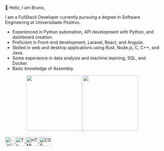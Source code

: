 👋 Hello, I am Bruno,

I am a FullStack Developer currently pursuing a degree in Software Engineering at Universidade Positivo.

- Experienced in Python automation, API development with Python, and dashboard creation.
- Proficient in Front-end development, Laravel, React, and Angular.
- Skilled in web and desktop applications using Rust, Node.js, C, C++, and Java.
- Some experience in data analysis and machine learning, SQL, and Docker.
- Basic knowledge of Assembly.




<div align="center">
  <a href="https://github.com/brunobahri">
  <img height="180em" src="https://github-readme-stats.vercel.app/api?username=brunobahri&show_icons=true&theme=dracula&include_all_commits=true&count_private=true"/>
  <img height="180em" src="https://github-readme-stats.vercel.app/api/top-langs/?username=brunobahri&layout=compact&langs_count=7&theme=dracula"/>
</div>
<div style="display: inline_block"><br>
  <img align="center" alt=-Js" height="30" width="30" src="https://raw.githubusercontent.com/jmnote/z-icons/master/svg/python.svg">
  <img align="center" alt="Ts" height="30" width="30" src="https://raw.githubusercontent.com/jmnote/z-icons/master/svg/java.svg">
  <img align="center" alt="HTML" height="30" width="40" src="https://raw.githubusercontent.com/jmnote/z-icons/master/svg/javascript.svg">
  <img align="center" alt="CSS" height="30" width="40" src="https://raw.githubusercontent.com/jmnote/z-icons/master/svg/c.svg">
</div>
